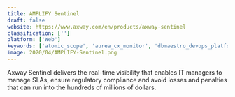 ```yaml
---
title: AMPLIFY Sentinel
draft: false 
website: https://www.axway.com/en/products/axway-sentinel
classification: ['']
platform: ['Web']
keywords: ['atomic_scope', 'aurea_cx_monitor', 'dbmaestro_devops_platform', 'factiva', 'ibm_mq', 'inetsoft_business_activity_monitoring', 'infrared360', 'intelligent_bpm_suite', 'oracle_bam', 'software_ag_webmethods']
image: 2020/04/AMPLIFY-Sentinel.png
---
```

Axway Sentinel delivers the real-time visibility that enables IT managers to manage SLAs, ensure regulatory compliance and avoid losses and penalties that can run into the hundreds of millions of dollars.